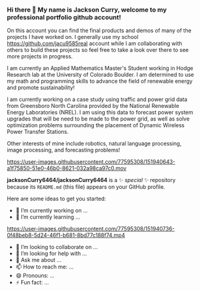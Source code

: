 ### Hi there 👋  My name is Jackson Curry, welcome to my professional portfolio github account!  

On this account you can find the final products and demos of many of the projects I have worked on.  I generally use my school https://github.com/jacu9585real account while I am collaborating with others to build these projects so feel free to take a look over there to see more projects in progress.


I am currently an Applied Mathematics Master's Student working in Hodge Research lab at the University of Colorado Boulder.  I am determined to use my math and programming skills to advance the field of renewable energy and promote sustainability! 

I am currently working on a case study using traffic and power grid data from Greensboro North Carolina provided by the National Renewable Energy Laboratories (NREL).  I am using this data to forecast power system upgrades that will be need to be made to the power grid, as well as solve optimization problems surrounding the placement of Dynamic Wireless Power Transfer Stations.

Other interests of mine include robotics, natural language processing, image processing, and forecasting problems!


https://user-images.githubusercontent.com/77595308/151940643-a1f75850-51e0-46b0-8621-032a98ca97c0.mov







**jacksonCurry6464/jacksonCurry6464** is a ✨ _special_ ✨ repository because its `README.md` (this file) appears on your GitHub profile.

Here are some ideas to get you started:

- 🔭 I’m currently working on ...
- 🌱 I’m currently learning ...

https://user-images.githubusercontent.com/77595308/151940736-0f48beb8-5d24-46f1-b681-8bd77c188f74.mp4


- 👯 I’m looking to collaborate on ...
- 🤔 I’m looking for help with ...
- 💬 Ask me about ...
- 📫 How to reach me: ...
- 😄 Pronouns: ...
- ⚡ Fun fact: ...
